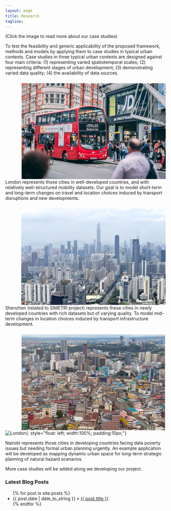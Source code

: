 ```yaml
---
layout: page
title: Research
tagline:
---
```



(Click the image to read more about our case studies)

To test the feasibility and generic applicability of the proposed framework, methods and models by applying them to case studies in typical urban contexts. Case studies in three typical urban contexts are designed against four main criteria: (1) representing varied spatiotemporal scales; (2) representing different stages of urban development; (3) demonstrating varied data quality; (4) the availability of data sources. 


<p>
<figure style="width:100%; padding:10px;" >
	<a href="https://c-zhong-ucl-ac-uk.github.io/realTRIPS/london.html">
		<img src="/figures/cities/london.png"/ align="left">
	</a>
</figure>

London represents those cities in well-developed countries, and with relatively well-structured mobility datasets.
Our goal is to model short-term and long-term changes on travel and location choices induced by transport disruptions and new developments.
</p>


<p>
<figure style="width:100%; padding:10px;" >
	<a href="https://c-zhong-ucl-ac-uk.github.io/realTRIPS/shenzhen.html">
		<img src="/figures/cities/shenzhen.png"/ align="left">
	</a>
</figure>

Shenzhen (related to SIMETRI project) represents these cities in newly developed countries with rich datasets but of varying quality. 
To model mid-term changes in location choices induced by transport infrastructure development. 
</p>



<figure style="width:100%; padding:10px;" >
	<a href="https://c-zhong-ucl-ac-uk.github.io/realTRIPS/nairobi.html">
		<img src="/figures/cities/nairobi.png"/ align="left">
	</a>
</figure>

![London]("/figures/cities/nairobi.png"){: style="float: left; width:100%; padding:10px;"}


Nairobi represents those cities in developing countries facing data poverty issues but needing formal urban planning urgently. 
An example application will be developed as mapping dynamic urban space for long-term strategic planning of natural hazard scenarios.

More case studies will be added along we developing our project. 



### Latest Blog Posts

<ul class="posts">
  {% for post in site.posts %}
    <li><span>{{ post.date | date_to_string }}</span> &raquo; <a href="{{ post.url }}">{{ post.title }}</a></li>
  {% endfor %}
</ul>
